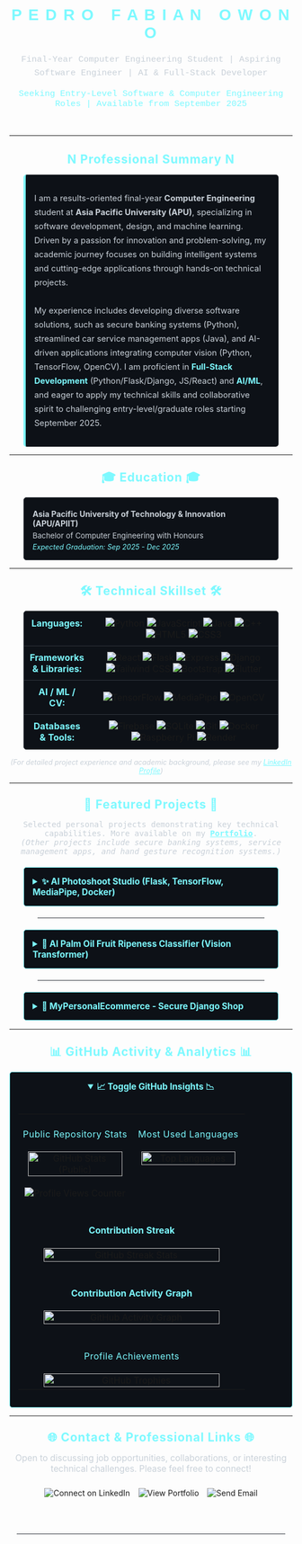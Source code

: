 <div align="center">
  <h1 style="color: #7DF9FF; font-family: 'Orbitron', sans-serif; letter-spacing: 2px; margin-top: 20px;">
    P E D R O &nbsp; F A B I A N &nbsp; O W O N O
  </h1>
  <p style="font-family: 'Courier New', Courier, monospace; color: #c9d1d9; font-size: 1.1em; line-height: 1.6;">
    Final-Year Computer Engineering Student | Aspiring Software Engineer | AI & Full-Stack Developer
  </p>
  <p style="color: #7DF9FF; font-family: 'Courier New', Courier, monospace; font-size: 1.1em; margin-top: 5px;">
    Seeking Entry-Level Software & Computer Engineering Roles | Available from September 2025
  </p>
  <br>
</div>

---

<div align="center">
  <h2 style="color: #7DF9FF; margin-bottom: 15px; letter-spacing: 1px;">
     N Professional Summary N
  </h2>
  <blockquote style="border-left: 4px solid #7DF9FF; background-color: #0D1117; padding: 15px; border-radius: 5px; margin: 0 5%; max-width: 850px; text-align: left;">
    <p style="font-size: 1.05em; line-height: 1.7; color: #c9d1d9;">
      I am a results-oriented final-year <strong>Computer Engineering</strong> student at <strong>Asia Pacific University (APU)</strong>, specializing in software development, design, and machine learning. Driven by a passion for innovation and problem-solving, my academic journey focuses on building intelligent systems and cutting-edge applications through hands-on technical projects.
      <br><br>
      My experience includes developing diverse software solutions, such as secure banking systems (Python), streamlined car service management apps (Java), and AI-driven applications integrating computer vision (Python, TensorFlow, OpenCV). I am proficient in <strong style="color:#7DF9FF">Full-Stack Development</strong> (Python/Flask/Django, JS/React) and <strong style="color:#7DF9FF">AI/ML</strong>, and eager to apply my technical skills and collaborative spirit to challenging entry-level/graduate roles starting September 2025.
    </p>
  </blockquote>
</div>

---

<div align="center">
    <h2 style="color: #7DF9FF; margin: 25px 0 15px 0; letter-spacing: 1px;">
      🎓 Education 🎓
    </h2>
    <div style="background-color: #0D1117; border: 1px solid #30363d; border-radius: 5px; padding: 15px; max-width: 850px; margin: 0 5%; text-align: left; color: #c9d1d9;">
        <p style="margin: 5px 0;">
            <strong>Asia Pacific University of Technology & Innovation (APU/APIIT)</strong>
        </p>
        <p style="margin: 5px 0; font-size: 0.95em;">
            Bachelor of Computer Engineering with Honours
        </p>
        <p style="margin: 5px 0 0 0; font-size: 0.9em; color: #7DF9FF;">
            <em>Expected Graduation: Sep 2025 - Dec 2025</em>
        </p>
    </div>
</div>


---

<div align="center">
  <h2 style="color: #7DF9FF; margin: 25px 0 15px 0; letter-spacing: 1px;">
    🛠️ Technical Skillset 🛠️
  </h2>
  <table style="width: 90%; max-width: 850px; margin: 0 auto; border-collapse: collapse; background-color: #0D1117; border: 1px solid #30363d; border-radius: 5px;">
    <tr style="border-bottom: 1px solid #30363d;">
      <td style="padding: 10px; color: #7DF9FF; font-weight: bold; width: 25%; text-align: center; vertical-align: top;">Languages:</td>
      <td style="padding: 10px; text-align: center;">
        <img src="https://img.shields.io/badge/Python-3776AB?style=for-the-badge&logo=python&logoColor=white" alt="Python">
        <img src="https://img.shields.io/badge/JavaScript-F7DF1E?style=for-the-badge&logo=javascript&logoColor=black" alt="JavaScript">
        <img src="https://img.shields.io/badge/Java-007396?style=for-the-badge&logo=java&logoColor=white" alt="Java">
        <img src="https://img.shields.io/badge/C%2B%2B-00599C?style=for-the-badge&logo=cplusplus&logoColor=white" alt="C++">
         <img src="https://img.shields.io/badge/HTML5-E34F26?style=for-the-badge&logo=html5&logoColor=white" alt="HTML5">
         <img src="https://img.shields.io/badge/CSS3-1572B6?style=for-the-badge&logo=css3&logoColor=white" alt="CSS3">
      </td>
    </tr>
    <tr style="border-bottom: 1px solid #30363d;">
      <td style="padding: 10px; color: #7DF9FF; font-weight: bold; text-align: center; vertical-align: top;">Frameworks & Libraries:</td>
      <td style="padding: 10px; text-align: center;">
        <img src="https://img.shields.io/badge/React-61DAFB?style=for-the-badge&logo=react&logoColor=black" alt="React">
        <img src="https://img.shields.io/badge/Flask-000000?style=for-the-badge&logo=flask&logoColor=white" alt="Flask">
         <img src="https://img.shields.io/badge/Express-000000?style=for-the-badge&logo=express&logoColor=white" alt="Express">
         <img src="https://img.shields.io/badge/Django-092E20?style=for-the-badge&logo=django&logoColor=white" alt="Django">
         <img src="https://img.shields.io/badge/TailwindCSS-06B6D4?style=for-the-badge&logo=tailwindcss&logoColor=white" alt="Tailwind CSS">
         <img src="https://img.shields.io/badge/Bootstrap-7952B3?style=for-the-badge&logo=bootstrap&logoColor=white" alt="Bootstrap">
         <img src="https://img.shields.io/badge/Flutter-02569B?style=for-the-badge&logo=flutter&logoColor=white" alt="Flutter">
      </td>
    </tr>
    <tr style="border-bottom: 1px solid #30363d;">
       <td style="padding: 10px; color: #7DF9FF; font-weight: bold; text-align: center; vertical-align: top;">AI / ML / CV:</td>
       <td style="padding: 10px; text-align: center;">
         <img src="https://img.shields.io/badge/TensorFlow-FF6F00?style=for-the-badge&logo=tensorflow&logoColor=white" alt="TensorFlow">
         <img src="https://img.shields.io/badge/MediaPipe-FF7043?style=for-the-badge&logo=mediapipe&logoColor=white" alt="MediaPipe">
         <img src="https://img.shields.io/badge/OpenCV-5C3EE8?style=for-the-badge&logo=opencv&logoColor=white" alt="OpenCV">
         </td>
     </tr>
    <tr>
      <td style="padding: 10px; color: #7DF9FF; font-weight: bold; text-align: center; vertical-align: top;">Databases & Tools:</td>
      <td style="padding: 10px; text-align: center;">
         <img src="https://img.shields.io/badge/Firebase-FFCA28?style=for-the-badge&logo=firebase&logoColor=black" alt="Firebase">
         <img src="https://img.shields.io/badge/SQLite-003B57?style=for-the-badge&logo=sqlite&logoColor=white" alt="SQLite">
         <img src="https://img.shields.io/badge/Git-F05032?style=for-the-badge&logo=git&logoColor=white" alt="Git">
        <img src="https://img.shields.io/badge/Docker-2496ED?style=for-the-badge&logo=docker&logoColor=white" alt="Docker">
         <img src="https://img.shields.io/badge/Raspberry%20Pi-A22846?style=for-the-badge&logo=raspberrypi&logoColor=white" alt="Raspberry Pi">
         <img src="https://img.shields.io/badge/Render-46E3B7?style=for-the-badge&logo=render&logoColor=black" alt="Render">
      </td>
    </tr>
  </table>
  <p style="color: #c9d1d9; font-size: 0.9em; margin-top: 15px;">
    <em>(For detailed project experience and academic background, please see my <a href="https://www.linkedin.com/in/pedrofondomangue/" target="_blank" rel="noopener noreferrer" style="color: #7DF9FF;">LinkedIn Profile</a>)</em>
  </p>
</div>

---

<div align="center">
  <h2 style="color: #7DF9FF; margin: 25px 0 15px 0; letter-spacing: 1px;">
    🚀 Featured Projects 🚀
  </h2>
  <samp style="color: #c9d1d9; display: block; margin-bottom: 20px; max-width: 800px;">
     Selected personal projects demonstrating key technical capabilities. More available on my <a href="https://myportfolio-b-type.onrender.com/" target="_blank" rel="noopener noreferrer" style="color: #7DF9FF; font-weight: bold;">Portfolio</a>.
     <br><em>(Other projects include secure banking systems, service management apps, and hand gesture recognition systems.)</em>
  </samp>

  <details style="border: 1px solid #7DF9FF; background-color: #0D1117; padding: 15px; border-radius: 5px; margin: 15px 5%; max-width: 850px; text-align: left;">
    <summary style="color: #7DF9FF; font-weight: bold; cursor: pointer; font-size: 1.1em;">
       ✨ AI Photoshoot Studio (Flask, TensorFlow, MediaPipe, Docker)
    </summary>
    <div style="margin-top: 10px;">
      <p style="color: #c9d1d9; line-height: 1.6;">
        A web application enabling users to upload photos, apply diverse effects including AI transformations (e.g., background removal, style transfer), and generate photobooth compositions. Demonstrates integration of computer vision libraries within a full-stack framework.
        <br><strong>Status:</strong> Under Active Development
        <br><strong>Key Tech:</strong> Python, Flask, JS, TensorFlow, MediaPipe, OpenCV, Docker
        <br><strong>Links:</strong>
        <a href="https://ai-photoshoot-studio-cloud.onrender.com/" target="_blank" rel="noopener noreferrer" style="color: #7DF9FF;">[Live Demo]</a> |
        <a href="https://github.com/Owono2001/AI-Photoshoot-Studio" target="_blank" rel="noopener noreferrer" style="color: #7DF9FF;">[GitHub Repo]</a>
      </p>
    </div>
  </details>

  <hr style="border: none; height: 1px; background-color: #30363d; width: 80%; margin: 20px auto;">

  <details style="border: 1px solid #7DF9FF; background-color: #0D1117; padding: 15px; border-radius: 5px; margin: 15px 5%; max-width: 850px; text-align: left;">
    <summary style="color: #7DF9FF; font-weight: bold; cursor: pointer; font-size: 1.1em;">
       🌴 AI Palm Oil Fruit Ripeness Classifier (Vision Transformer)
    </summary>
     <div style="margin-top: 10px;">
      <p style="color: #c9d1d9; line-height: 1.6;">
         Developed and trained a Vision Transformer (ViT) model achieving <strong style="color:#7DF9FF">99.96% validation accuracy</strong> for classifying palm oil fruit ripeness from images. Optimized for potential edge deployment (e.g., Raspberry Pi). Highlights skills in deep learning model development and evaluation.
        <br><strong>Key Tech:</strong> Python, TensorFlow, ViT, OpenCV, NumPy, Matplotlib
        <br><strong>Links:</strong>
        <a href="https://github.com/Owono2001/AI_Camera_Model" target="_blank" rel="noopener noreferrer" style="color: #7DF9FF;">[GitHub Repo]</a>
      </p>
    </div>
  </details>

  <hr style="border: none; height: 1px; background-color: #30363d; width: 80%; margin: 20px auto;">

  <details style="border: 1px solid #7DF9FF; background-color: #0D1117; padding: 15px; border-radius: 5px; margin: 15px 5%; max-width: 850px; text-align: left;">
    <summary style="color: #7DF9FF; font-weight: bold; cursor: pointer; font-size: 1.1em;">
        🛒 MyPersonalEcommerce - Secure Django Shop
    </summary>
     <div style="margin-top: 10px;">
      <p style="color: #c9d1d9; line-height: 1.6;">
         Built a security-conscious e-commerce platform using Django, featuring distinct user roles (Admin, Merchant, Customer), secure authentication, input validation, and dynamic theming. Demonstrates backend development skills and understanding of web security practices.
        <br><strong>Key Tech:</strong> Django, Python, HTML, CSS, JS, Bootstrap, SQLite
        <br><strong>Links:</strong>
        <a href="https://github.com/Owono2001/secure-django-shop" target="_blank" rel="noopener noreferrer" style="color: #7DF9FF;">[GitHub Repo]</a>
      </p>
    </div>
  </details>
</div>

---

<div align="center">
  <h2 style="color: #7DF9FF; margin: 25px 0 15px 0; letter-spacing: 1px;">
    📊 GitHub Activity & Analytics 📊
  </h2>

  <details open style="background-color: #0D1117; border: 1px solid #7DF9FF; border-radius: 5px; padding: 15px; max-width: 950px;">
    <summary style="color: #7DF9FF; font-weight: bold; cursor: pointer; font-size: 1.1em;">
      📈 Toggle GitHub Insights 📉
    </summary>
    <br>
    <table width="100%" border="0" cellpadding="10" cellspacing="0" align="center">
      <tr>
        <td width="50%" valign="top" align="center">
          <h4 align="center" style="color: #7DF9FF; font-weight: normal; letter-spacing: 0.5px;">Public Repository Stats</h4>
          <img width="95%" src="https://github-readme-stats.vercel.app/api?username=Owono2001&show_icons=true&theme=github_dark&border_color=7DF9FF&icon_color=7DF9FF&title_color=7DF9FF&text_color=c9d1d9&bg_color=0D1117&border_radius=10" alt="GitHub Stats (Public)"/>
          <br><br> <img src="https://komarev.com/ghpvc/?username=Owono2001&style=for-the-badge&color=7DF9FF&label=PROFILE+VIEWS" alt="Profile Views Counter">
        </td>
        <td width="50%" valign="top" align="center">
          <h4 align="center" style="color: #7DF9FF; font-weight: normal; letter-spacing: 0.5px;">Most Used Languages</h4>
          <img width="95%" src="https://github-readme-stats.vercel.app/api/top-langs/?username=Owono2001&layout=compact&langs_count=8&theme=github_dark&border_color=7DF9FF&title_color=7DF9FF&text_color=c9d1d9&bg_color=0D1117&border_radius=10" alt="Top Languages"/>
        </td>
      </tr>
      <tr>
         <td colspan="2" align="center" style="padding-top: 20px;">
           <h4 align="center" style="color: #7DF9FF;">Contribution Streak</h4>
           <img width="90%" src="https://github-readme-streak-stats.herokuapp.com/?user=Owono2001&theme=github-dark-blue&border=7DF9FF&stroke=7DF9FF&ring=7DF9FF&fire=7DF9FF&currStreakNum=c9d1d9&sideNums=c9d1d9&currStreakLabel=c9d1d9&sideLabels=c9d1d9&dates=c9d1d9&background=0D1117" alt="GitHub Streak Stats">
         </td>
       </tr>
       <tr>
          <td colspan="2" align="center" style="padding-top: 20px;">
            <h4 align="center" style="color: #7DF9FF;">Contribution Activity Graph</h4>
             <img width="90%" src="https://github-readme-activity-graph.vercel.app/graph?username=Owono2001&theme=react-dark&bg_color=0d1117&hide_border=true&area=true&line=7DF9FF&point=FFFFFF&area_color=7DF9FF" alt="GitHub Activity Graph">
          </td>
       </tr>
       <tr>
         <td colspan="2" align="center" style="padding-top: 20px;">
           <h4 align="center" style="color: #7DF9FF; font-weight: normal; letter-spacing: 0.5px;">Profile Achievements</h4>
           <img width="90%" src="https://github-profile-trophy.vercel.app/?username=Owono2001&theme=radical&no-bg=true&no-frame=true&row=1&column=6&margin-w=15&margin-h=15&border_radius=10" alt="GitHub Trophies">
         </td>
       </tr>
    </table>
  </details>
</div>

---

<div align="center">
  <h2 style="color: #7DF9FF; margin: 25px 0 15px 0; letter-spacing: 1px;">
    🌐 Contact & Professional Links 🌐
  </h2>

  <p style="font-size: 1.1em; color: #c9d1d9; margin-bottom: 25px; max-width: 700px;">
    Open to discussing job opportunities, collaborations, or interesting technical challenges. Please feel free to connect!
  </p>

  <div style="display: flex; flex-wrap: wrap; justify-content: center; gap: 15px; margin-top: 10px; max-width: 800px;">
    <a href="https://www.linkedin.com/in/pedrofondomangue/" target="_blank" rel="noopener noreferrer" style="text-decoration: none;">
      <img src="https://img.shields.io/badge/LinkedIn-Profile-0A66C2?style=for-the-badge&logo=linkedin&logoColor=white" alt="Connect on LinkedIn">
    </a>
    <a href="https://myportfolio-b-type.onrender.com/" target="_blank" rel="noopener noreferrer" style="text-decoration: none;">
     <img src="https://img.shields.io/badge/View_Portfolio-7DF9FF?style=for-the-badge&logo=Launchpad&logoColor=black" alt="View Portfolio">
    </a>
    <a href="mailto:owonoondomangue@gmail.com" target="_blank" rel="noopener noreferrer" style="text-decoration: none;">
      <img src="https://img.shields.io/badge/Email-Contact_Me-D14836?style=for-the-badge&logo=gmail&logoColor=white" alt="Send Email">
    </a>
    </div>
</div>
<br><br>

<hr style="border: none; height: 1px; background-color: #30363d; width: 95%; margin: 30px auto;">
